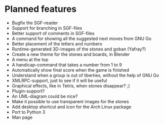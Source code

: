 Planned features
================

* Bugfix the SGF-reader
* Support for branching in SGF-files
* Better support of comments in SGF-files
* A command for showing all the suggested next moves from GNU Go
* Better placement of the letters and numbers
* Runtime-generated 3D-images of the stones and goban (Yafray?)
* Create a new theme for the stones and boards, in Blender
* A menu at the top
* A handicap-command that takes a number from 1 to 9
* Automatically show final score when the game is finished
* Understand when a group is out of liberties, without the help of GNU Go
* XMLRPC-support, just to see if it will be useful
* Graphical effects, like in Tetris, when stones disappear? ;)
* Plugin-support?
* An UML-diagram could be nice?
* Make it possible to use transparent images for the stones
* Add desktop shortcut and icon for the Arch Linux package
* Port to Python 3
* Man page
